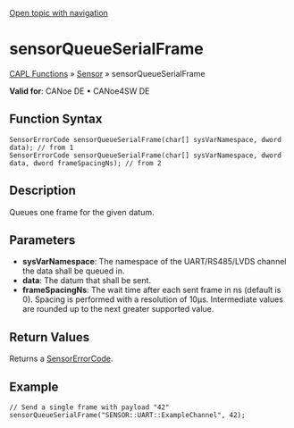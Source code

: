 [Open topic with navigation](../../../../../CANoeDEFamily.htm#Topics/CAPLFunctions/Sensor/Functions/CAPLfunctionSensorQueueSerialFrame.md)

# sensorQueueSerialFrame

[CAPL Functions](../../CAPLfunctions.md) » [Sensor](../CAPLfunctionsSensorOverview.md) » sensorQueueSerialFrame

**Valid for**: CANoe DE • CANoe4SW DE

## Function Syntax

```plaintext
SensorErrorCode sensorQueueSerialFrame(char[] sysVarNamespace, dword data); // from 1
SensorErrorCode sensorQueueSerialFrame(char[] sysVarNamespace, dword data, dword frameSpacingNs); // from 2
```

## Description

Queues one frame for the given datum.

## Parameters

- **sysVarNamespace**: The namespace of the UART/RS485/LVDS channel the data shall be queued in.
- **data**: The datum that shall be sent.
- **frameSpacingNs**: The wait time after each sent frame in ns (default is 0). Spacing is performed with a resolution of 10µs. Intermediate values are rounded up to the next greater supported value.

## Return Values

Returns a [SensorErrorCode](../CAPLfunctionsSensorEnumeration.md).

## Example

```plaintext
// Send a single frame with payload "42"
sensorQueueSerialFrame("SENSOR::UART::ExampleChannel", 42);
```
